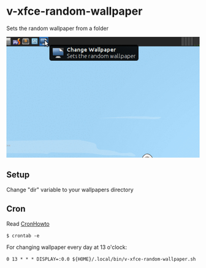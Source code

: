 v-xfce-random-wallpaper
=======================

Sets the random wallpaper from a folder

![](preview.gif)


Setup
-----
Change "dir" variable to your wallpapers directory


Cron
----
Read [CronHowto](https://help.ubuntu.com/community/CronHowto)

	$ crontab -e

For changing wallpaper every day at 13 o'clock:

	0 13 * * * DISPLAY=:0.0 ${HOME}/.local/bin/v-xfce-random-wallpaper.sh
